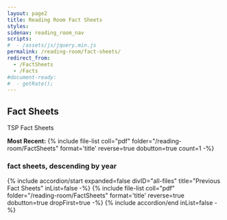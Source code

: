 ```yaml
---
layout: page2
title: Reading Room Fact Sheets
styles:
sidenav: reading_room_nav
scripts:
#  - /assets/js/jquery.min.js
permalink: /reading-room/fact-sheets/
redirect_from:
  - /FactSheets
  - /Facts
#document-ready:
#  - getRate();
---
```


## Fact Sheets

TSP Fact Sheets


__Most Recent:__ {% include file-list coll="pdf" folder="/reading-room/FactSheets" format='title' reverse=true dobutton=true count=1 -%}

<h3 class="usa-sr-only">fact sheets, descending by year</h3>
<div class="usa-accordion">
{% include accordion/start expanded=false divID="all-files" title="Previous Fact Sheets" inList=false -%}
{% include file-list coll="pdf" folder="/reading-room/FactSheets" format='title' reverse=true dobutton=true dropFirst=true -%}
{% include accordion/end  inList=false -%}
</div>
<!-- CONTENT END -->
